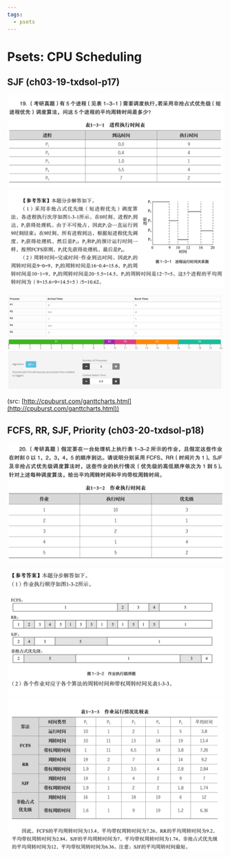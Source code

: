 ```yaml
---
tags:
  - psets
---
```


# Psets: CPU Scheduling

## SJF (ch03-19-txdsol-p17)

![](assets/ch03-19-txdsol-p17.png)
![](assets/ch03-19-txdsol-p17-sol.png)

![](assets/ch03-19-txdsol-p17-SJF.png)

(src: [http://cpuburst.com/ganttcharts.html](http://cpuburst.com/ganttcharts.html))

## FCFS, RR, SJF, Priority (ch03-20-txdsol-p18)

![](assets/ch03-20-txdsol-p18.png)

![](assets/ch03-20-txdsol-p18-sol1.png)
![](assets/ch03-20-txdsol-p18-sol2.png)





